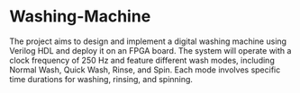 # Washing-Machine

The project aims to design and implement a digital washing machine using Verilog HDL
and deploy it on an FPGA board. The system will operate with a clock frequency of 250
Hz and feature different wash modes, including Normal Wash, Quick Wash, Rinse, and
Spin. Each mode involves specific time durations for washing, rinsing, and spinning.
